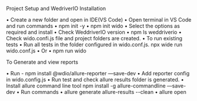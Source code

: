 Project Setup and WedriverIO Installation

•	Create a new folder and open in IDE(VS Code)
•	Open terminal  in VS Code and run commands
•	npm init -y
•	npm init wido
•	Select the options as required and install
•	Check WeddriverIO version 
•	npm ls weddriverio
•	Check wido.confi.js file and project folders are created.
•	To run existing tests
•	Run all tests in the folder configured in wido.conf.js.  npx wide run wido.conf.js
•	Or 
•	npm run wido

To Generate and view reports

•	Run - npm install @wdio/allure-reporter —save-dev
•	Add reporter config in wido.config.js
•	Run test and check allure results folder is generated.
•	Install allure command line tool npm install -g allure-commandline —save-dev
•	Run commands
•	allure generate allure-results --clean
•	allure open
